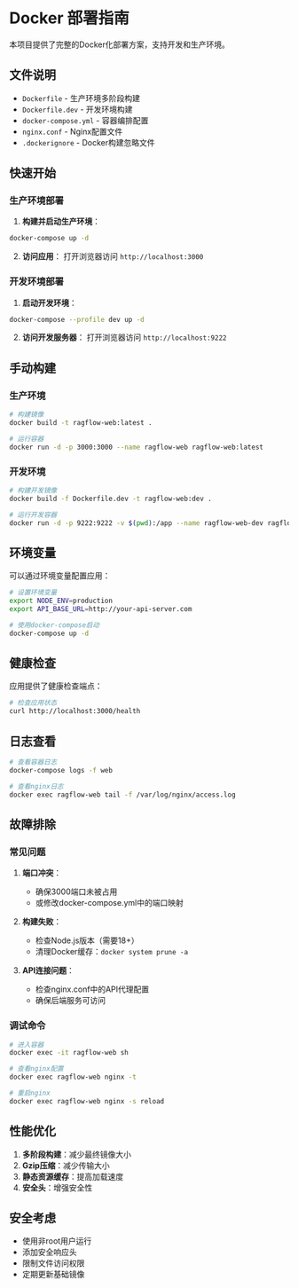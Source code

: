 # Docker 部署指南

本项目提供了完整的Docker化部署方案，支持开发和生产环境。

## 文件说明

- `Dockerfile` - 生产环境多阶段构建
- `Dockerfile.dev` - 开发环境构建
- `docker-compose.yml` - 容器编排配置
- `nginx.conf` - Nginx配置文件
- `.dockerignore` - Docker构建忽略文件

## 快速开始

### 生产环境部署

1. **构建并启动生产环境**：
```bash
docker-compose up -d
```

2. **访问应用**：
打开浏览器访问 `http://localhost:3000`

### 开发环境部署

1. **启动开发环境**：
```bash
docker-compose --profile dev up -d
```

2. **访问开发服务器**：
打开浏览器访问 `http://localhost:9222`

## 手动构建

### 生产环境

```bash
# 构建镜像
docker build -t ragflow-web:latest .

# 运行容器
docker run -d -p 3000:3000 --name ragflow-web ragflow-web:latest
```

### 开发环境

```bash
# 构建开发镜像
docker build -f Dockerfile.dev -t ragflow-web:dev .

# 运行开发容器
docker run -d -p 9222:9222 -v $(pwd):/app --name ragflow-web-dev ragflow-web:dev
```

## 环境变量

可以通过环境变量配置应用：

```bash
# 设置环境变量
export NODE_ENV=production
export API_BASE_URL=http://your-api-server.com

# 使用docker-compose启动
docker-compose up -d
```

## 健康检查

应用提供了健康检查端点：

```bash
# 检查应用状态
curl http://localhost:3000/health
```

## 日志查看

```bash
# 查看容器日志
docker-compose logs -f web

# 查看nginx日志
docker exec ragflow-web tail -f /var/log/nginx/access.log
```

## 故障排除

### 常见问题

1. **端口冲突**：
   - 确保3000端口未被占用
   - 或修改docker-compose.yml中的端口映射

2. **构建失败**：
   - 检查Node.js版本（需要18+）
   - 清理Docker缓存：`docker system prune -a`

3. **API连接问题**：
   - 检查nginx.conf中的API代理配置
   - 确保后端服务可访问

### 调试命令

```bash
# 进入容器
docker exec -it ragflow-web sh

# 查看nginx配置
docker exec ragflow-web nginx -t

# 重启nginx
docker exec ragflow-web nginx -s reload
```

## 性能优化

1. **多阶段构建**：减少最终镜像大小
2. **Gzip压缩**：减少传输大小
3. **静态资源缓存**：提高加载速度
4. **安全头**：增强安全性

## 安全考虑

- 使用非root用户运行
- 添加安全响应头
- 限制文件访问权限
- 定期更新基础镜像 